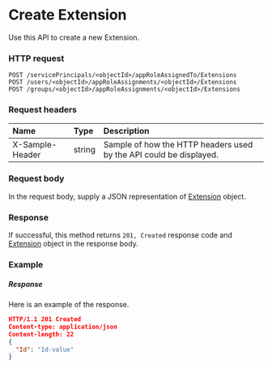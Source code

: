 # Create Extension

Use this API to create a new Extension.
### HTTP request
```http
POST /servicePrincipals/<objectId>/appRoleAssignedTo/Extensions
POST /users/<objectId>/appRoleAssignments/<objectId>/Extensions
POST /groups/<objectId>/appRoleAssignments/<objectId>/Extensions

```
### Request headers
| Name       | Type | Description|
|:---------------|:--------|:----------|
| X-Sample-Header  | string  | Sample of how the HTTP headers used by the API could be displayed.|

### Request body
In the request body, supply a JSON representation of [Extension](../resources/extension.md) object.


### Response
If successful, this method returns `201, Created` response code and [Extension](../resources/extension.md) object in the response body.

### Example
##### Response
Here is an example of the response.
```json
HTTP/1.1 201 Created
Content-type: application/json
Content-length: 22
{
  "Id": "Id-value"
}
```

<!-- uuid: f4056030-035d-4afd-b4d2-ae3cb8005026
2015-10-09 15:58:16 UTC -->